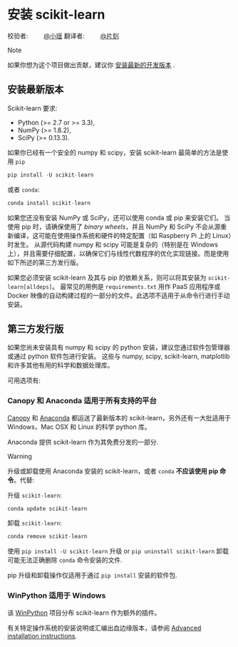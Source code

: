 # 安装 scikit-learn

校验者:
        [@小瑶](https://github.com/apachecn/scikit-learn-doc-zh)
翻译者:
        [@片刻](https://github.com/apachecn/scikit-learn-doc-zh)

Note

如果你想为这个项目做出贡献，建议你 [安装最新的开发版本](developers/advanced_installation.html#install-bleeding-edge) .

## 安装最新版本

Scikit-learn 要求:

*   Python (&gt;= 2.7 or &gt;= 3.3),
*   NumPy (&gt;= 1.8.2),
*   SciPy (&gt;= 0.13.3).

如果你已经有一个安全的 numpy 和 scipy，安装 scikit-learn 最简单的方法是使用 `pip`

```py
pip install -U scikit-learn

```

或者 `conda`:

```py
conda install scikit-learn

```

如果您还没有安装 NumPy 或 SciPy，还可以使用 conda 或 pip 来安装它们。 当使用 pip 时，请确保使用了 _binary wheels_，并且 NumPy 和 SciPy 不会从源重新编译，这可能在使用操作系统和硬件的特定配置（如 Raspberry Pi 上的 Linux）时发生。 从源代码构建 numpy 和 scipy 可能是复杂的（特别是在 Windows 上），并且需要仔细配置，以确保它们与线性代数程序的优化实现链接。而是使用如下所述的第三方发行版。

如果您必须安装 scikit-learn 及其与 pip 的依赖关系，则可以将其安装为 `scikit-learn[alldeps]`。 最常见的用例是 `requirements.txt` 用作 PaaS 应用程序或 Docker 映像的自动构建过程的一部分的文件。此选项不适用于从命令行进行手动安装。

## 第三方发行版

如果您尚未安装具有 numpy 和 scipy 的 python 安装，建议您通过软件包管理器或通过 python 软件包进行安装。 这些与 numpy, scipy, scikit-learn, matplotlib 和许多其他有用的科学和数据处理库。

可用选项有:

### Canopy 和 Anaconda 适用于所有支持的平台

[Canopy](https://www.enthought.com/products/canopy) 和 [Anaconda](https://www.continuum.io/downloads) 都运送了最新版本的 scikit-learn，另外还有一大批适用于 Windows，Mac OSX 和 Linux 的科学 python 库。

Anaconda 提供 scikit-learn 作为其免费分发的一部分.

Warning

升级或卸载使用 Anaconda 安装的 scikit-learn，或者 `conda` **不应该使用 pip 命令**。代替:

升级 `scikit-learn`:

```py
conda update scikit-learn

```

卸载 `scikit-learn`:

```py
conda remove scikit-learn

```

使用 `pip install -U scikit-learn` 升级 or `pip uninstall scikit-learn` 卸载 可能无法正确删除 `conda` 命令安装的文件.

pip 升级和卸载操作仅适用于通过 `pip install` 安装的软件包.

### WinPython 适用于 Windows

该 [WinPython](https://winpython.github.io/) 项目分布 scikit-learn 作为额外的插件。

有关特定操作系统的安装说明或汇编出血边缘版本，请参阅 [Advanced installation instructions](developers/advanced_installation.html#advanced-installation).